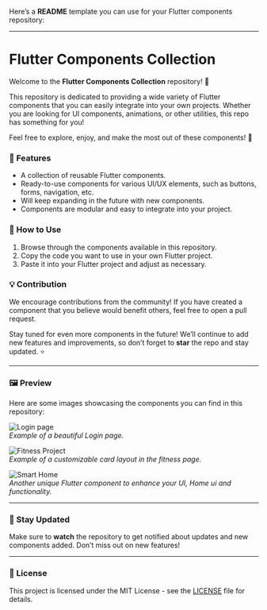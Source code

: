 Here’s a **README** template you can use for your Flutter components repository:

---

# Flutter Components Collection

Welcome to the **Flutter Components Collection** repository! 🎉

This repository is dedicated to providing a wide variety of Flutter components that you can easily integrate into your own projects. Whether you are looking for UI components, animations, or other utilities, this repo has something for you!

Feel free to explore, enjoy, and make the most out of these components! 🚀

### 📂 Features
- A collection of reusable Flutter components.
- Ready-to-use components for various UI/UX elements, such as buttons, forms, navigation, etc.
- Will keep expanding in the future with new components.
- Components are modular and easy to integrate into your project.

### 🚀 How to Use
1. Browse through the components available in this repository.
2. Copy the code you want to use in your own Flutter project.
3. Paste it into your Flutter project and adjust as necessary.

### 💡 Contribution
We encourage contributions from the community! If you have created a component that you believe would benefit others, feel free to open a pull request.

Stay tuned for even more components in the future! We’ll continue to add new features and improvements, so don’t forget to **star** the repo and stay updated. ⭐

---

### 🖼️ Preview

Here are some images showcasing the components you can find in this repository:

![Login page](assets/bestlogin.jpg)  
*Example of a beautiful Login page.*

![Fitness Project](assets/food.jpg)  
*Example of a customizable card layout in the fitness page.*

![Smart Home ](assets/smarthome.jpg)  
*Another unique Flutter component to enhance your UI, Home ui and functionality.*

---

### 🔗 Stay Updated
Make sure to **watch** the repository to get notified about updates and new components added. Don’t miss out on new features!

---

### 📄 License
This project is licensed under the MIT License - see the [LICENSE](LICENSE) file for details.



